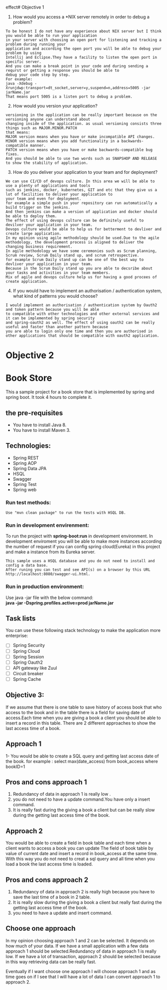
effect# Objective 1 
1. How would you access a *NIX server remotely in order to debug a problem?
```
To be honest I do not have any experience about NIX server but I think you would be able to run your application 
in your server with choosing an open port for listening and tracking a problem during running your 
application and according the open port you will be able to debug your problem by using
Intellij and Eclipse.They have a facility to listen the open port in specific server.
And you can make a break point in your code and during sending a requrst or getting a response you should be able to
debug your code step by step.
For example:
java -Xdebug -Xrunjdwp:transport=dt_socket,server=y,suspend=n,address=5005 -jar jarName.jar
That means port 5005 is a listen port to debug a problem.
```
2. How would you version your application?
```
versioning in the application can be really important because on the versioning anyone can understand about 
changing inside of the application. as usual versioning consists three things such as MAJOR.MINOR.PATCH
that means:
MAJOR version means when you have or make incompatible API changes.
MINOR version means when you add functionality in a backwards-compatible manner.
PATCH version means when you have or make backwards-compatible bug fixes.
And you should be able to use two words such as SNAPSHOP AND RELEASE to show the stability of application.
```
3. How do you deliver your application to your team and for deployment?
```
We can use CI/CD of devops culture. In this area we will be able to use a plenty of applications and tools
such as jenkins, docker, kubernetes, GIT and etc that they give us a lot of facilities to deliver your application to
your team and even for deployment.
for example a simple push in your repository can run automatically a build trigger on the jenkins.
And then jenkins can make a version of application and docker should be able to deploy them.
The effect of using devops culture can be definitely useful to devilver your application in your team.
Devops culture would be able to help us for betterment to devliver and create large application.
In my opinion using agile methodology should be used.Due to the agile methodology, the development process is aligned to deliver the changing business requirement.
In agile methodology we have some ceremonies such as Scrum planning, Scrum review, Scrum Daily stand up, and scrum retrospective.
for example Scrum Daily stand up can be one of the best way to devliver your application in your team.
Because in the Scrum Daily stand up you are able to decsribe about your tasks and activities in your team members.
Mix of agile and devops culture help us for having a good procees of create application. 
```
4. If you would have to implement an authorisation / authentication system, what kind of patterns you
would choose?
```
I would implement an authorisation / authentication system by Oauth2 and token pattern because you will be able 
to compatible with other technologies and other external services and it can be implemented by spring security
and spring-oauth2 as well. The effect of using oauth2 can be really useful and faster than another pattern because 
you are able to login only one time and then you are authorised in other applications that should be compatible with oauth2 application.
```
# Objective 2

# Book Store
This a sample project for a book store that is implemented by spring and spring boot.
It took 4 hours to complete it.

## the pre-requisites
* You have to install Java 8.
* You have to install Maven 3.

## Technologies: 
* Spring REST
* Spring AOP
* Spring Data JPA
* HSQL
* Swagger
* Spring Test
* Spring web  

### Run test methods:
```
Use "mvn clean package" to run the tests with HSQL DB.
```

### Run in development envirenment:
To run the project with **spring-boot:run** in development environment.
In development enviroment you will be able to make more instances according the number of request 
if you can config spring cloud(Eureka) in this project and make a instance from its Eureka server.
```
This sample uses a HSQL database and you do not need to install and config a data base.
After runing you can test and see API(s) on a browser by this URL http://localhost:8080/swagger-ui.html.  
```

### Run in production environment:
Use java -jar file with the below command:  
**java -jar -Dspring.profiles.active=prod jarName.jar**

## Task lists
You can use these following stack technology to make the application more enterprise:
- [ ] Spring Security
- [ ] Spring Cloud
- [ ] Spring Session
- [ ] Spring Oauth2
- [ ] API gateway like Zuul
- [ ] Circuit breaker
- [ ] Spring Cache

## Objective 3:
 If we assume that there is one table to save history of access book that who access to the book and in the table 
 there is a field for saving date of access.Each time when you are giving a book a client you should be able to insert 
 a record in this table.
 There are 2 different approaches to show the last access time of a book.
 
 ## Approach 1
 1- You would be able to create a SQL query and getting last access date of the book.
 for example : select max(date_access) from book_access where bookID=1
 ## Pros and cons approach 1
 1. Redundancy of data in approach 1 is really low .
 2. you do not need to have a update command.You have only a insert command.
 3. It is really fast during the giving a book a client but can be really slow during the getting last access time of the book.

 
 ## Approach 2
You would be able to create a field in book table and each time when a client wants to access a book you can update 
The field of book table by value of current date and insert a record in book_access at the same time. 
With this way you do not need to creat a sql query and all time when you load a book the last access time is loaded. 
## Pros and cons approach 2 
1. Redundancy of data in approach 2 is really high because you have to save the last time of a book in 2 table.
2. It is really slow during the giving a book a client but really fast during the getting last access time of the book.
3. you need to have a update and insert command.


## Choose one approach
In my opinion choosing approach 1 and 2 can be selected. It depends on how much of your data.
If we have a small application with a few data approach 1 should be selected.Redundancy of data in approach 1 is really low.
If we have a lot of transaction, approach 2 should be selected because in this way retrieving data can be really fast.

Eventually if I want choose one approach I will choose approach 1 and as time goes on if I see that I will have a lot of data
I can convert approach 1 to approach 2.     

  





 
 
 
   
 
